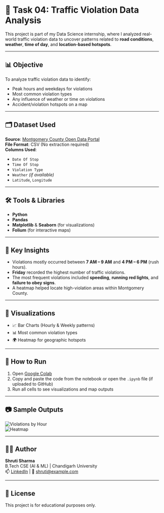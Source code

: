 # 🚦 Task 04: Traffic Violation Data Analysis

This project is part of my Data Science internship, where I analyzed real-world traffic violation data to uncover patterns related to **road conditions**, **weather**, **time of day**, and **location-based hotspots**.

---

## 📊 Objective

To analyze traffic violation data to identify:

- Peak hours and weekdays for violations
- Most common violation types
- Any influence of weather or time on violations
- Accident/violation hotspots on a map

---

## 🗂️ Dataset Used

**Source**: [Montgomery County Open Data Portal](https://data.montgomerycountymd.gov/Public-Safety/Traffic-Violations/4mse-ku6q)  
**File Format**: CSV (No extraction required)  
**Columns Used**:
- `Date Of Stop`
- `Time Of Stop`
- `Violation Type`
- `Weather` *(if available)*
- `Latitude`, `Longitude`

---

## 🛠️ Tools & Libraries

- **Python**
- **Pandas**
- **Matplotlib** & **Seaborn** (for visualizations)
- **Folium** (for interactive maps)

---

## 📌 Key Insights

- Violations mostly occurred between **7 AM – 9 AM** and **4 PM – 6 PM** (rush hours).
- **Friday** recorded the highest number of traffic violations.
- The most frequent violations included **speeding**, **running red lights**, and **failure to obey signs**.
- A heatmap helped locate high-violation areas within Montgomery County.

---

## 📍 Visualizations

- 📈 Bar Charts (Hourly & Weekly patterns)
- 📊 Most common violation types
- 🌍 Heatmap for geographic hotspots

---

## 🚀 How to Run

1. Open [Google Colab](https://colab.research.google.com/)
2. Copy and paste the code from the notebook or open the `.ipynb` file (if uploaded to GitHub)
3. Run all cells to see visualizations and map outputs

---

## 📷 Sample Outputs

![Violations by Hour](sample_outputs/violations_by_hour.png)  
![Heatmap](sample_outputs/heatmap.png)

---

## 👩‍💻 Author

**Shruti Sharma**  
B.Tech CSE (AI & ML) | Chandigarh University  
📫 [LinkedIn](https://www.linkedin.com/in/shruti-sharma/) | 📧 shruti@example.com

---

## 📌 License

This project is for educational purposes only.
